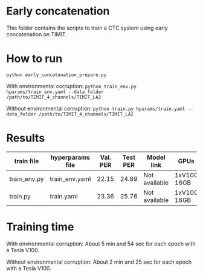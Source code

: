 # Early concatenation

This folder contains the scripts to train a CTC system using early concatenation on TIMIT.

# How to run

``python early_concatenation_prepare.py``

With environmental corruption: ``python train_env.py hparams/train_env.yaml --data_folder /path/to/TIMIT_4_channels/TIMIT_LA2``

Without environmental corruption: ``python train.py hparams/train.yaml --data_folder /path/to/TIMIT_4_channels/TIMIT_LA2``

# Results

| train file   | hyperparams file | Val. PER | Test PER | Model link    | GPUs        |
| ------------ | ---------------- | -------- | -------- | ------------- | ----------- |
| train_env.py | train_env.yaml   | 22.15    | 24.89    | Not available | 1xV100 16GB |
| train.py     | train.yaml       | 23.36    | 25.76    | Not available | 1xV100 16GB |

# Training time

With environmental corruption: About 5 min and 54 sec for each epoch with a Tesla V100.

Without environmental corruption: About 2 min and 25 sec for each epoch with a Tesla V100.